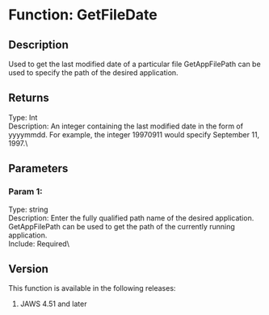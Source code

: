 # Function: GetFileDate

## Description

Used to get the last modified date of a particular file GetAppFilePath
can be used to specify the path of the desired application.

## Returns

Type: Int\
Description: An integer containing the last modified date in the form of
yyyymmdd. For example, the integer 19970911 would specify September 11,
1997.\

## Parameters

### Param 1:

Type: string\
Description: Enter the fully qualified path name of the desired
application. GetAppFilePath can be used to get the path of the currently
running application.\
Include: Required\

## Version

This function is available in the following releases:

1.  JAWS 4.51 and later
